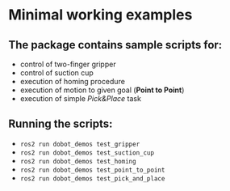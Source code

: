 # Minimal working examples

## The package contains sample scripts for: 
- control of two-finger gripper
- control of suction cup
- execution of homing procedure
- execution of motion to given goal (__Point to Point__)
- execution of simple _Pick&Place_ task


## Running the scripts: 
- `ros2 run dobot_demos test_gripper`
- `ros2 run dobot_demos test_suction_cup`
- `ros2 run dobot_demos test_homing`
- `ros2 run dobot_demos test_point_to_point`
- `ros2 run dobot_demos test_pick_and_place`
